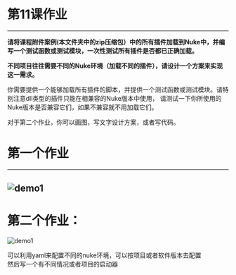 # 第11课作业
---
**请将课程附件案例(本文件夹中的zip压缩包）中的所有插件加载到Nuke中，并编写一个测试函数或测试模块，一次性测试所有插件是否都已正确加载。**

**不同项目往往需要不同的Nuke环境（加载不同的插件），请设计一个方案来实现这一需求。**

你需要提供一个能够加载所有插件的脚本，并提供一个测试函数或测试模块。请特别注意dll类型的插件只能在相兼容的Nuke版本中使用，
请测试一下你所使用的Nuke版本是否兼容它们，如果不兼容就不用加载它们。

对于第二个作业，你可以画图，写文字设计方案，或者写代码。

# 第一个作业
-----
![demo1](https://i.loli.net/2020/04/18/3Aatw2X4sOPKYfh.png
)
----
# 第二个作业：
![demo1](https://i.loli.net/2020/04/18/hM3X2JRcZCxv6Ek.gif)  

可以利用yaml来配置不同的nuke环境，可以按项目或者软件版本去配置  
然后写一个有不同情况或者项目的启动器

